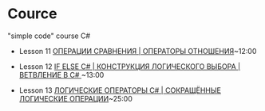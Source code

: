 # Cource
"simple code" course  C#



* Lesson 11  [ОПЕРАЦИИ СРАВНЕНИЯ | ОПЕРАТОРЫ ОТНОШЕНИЯ](https://www.youtube.com/watch?v=sED7WmMj_E4&list=PLQOaTSbfxUtD6kMmAYc8Fooqya3pjLs1N&index=16)~12:00

* Lesson 12 [IF ELSE C# | КОНСТРУКЦИЯ ЛОГИЧЕСКОГО ВЫБОРА | ВЕТВЛЕНИЕ В C# ](https://www.youtube.com/watch?v=qrPuaaVGEp4&list=PLQOaTSbfxUtD6kMmAYc8Fooqya3pjLs1N&index=16)~13:00

* Lesson 13 [ЛОГИЧЕСКИЕ ОПЕРАТОРЫ C# | СОКРАЩЁННЫЕ ЛОГИЧЕСКИЕ ОПЕРАЦИИ](https://www.youtube.com/watch?v=9o8opcKO0f0&list=PLQOaTSbfxUtD6kMmAYc8Fooqya3pjLs1N&index=17)~25:00
